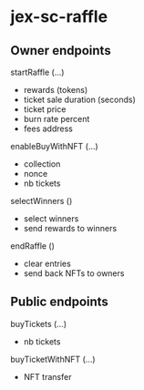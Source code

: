 # jex-sc-raffle

## Owner endpoints

startRaffle (...)

  * rewards (tokens)
  * ticket sale duration (seconds)
  * ticket price
  * burn rate percent
  * fees address


enableBuyWithNFT (...)

  * collection
  * nonce
  * nb tickets


selectWinners ()

  * select winners
  * send rewards to winners

endRaffle ()

  * clear entries
  * send back NFTs to owners


## Public endpoints

buyTickets (...)

  * nb tickets


buyTicketWithNFT (...)

  * NFT transfer
